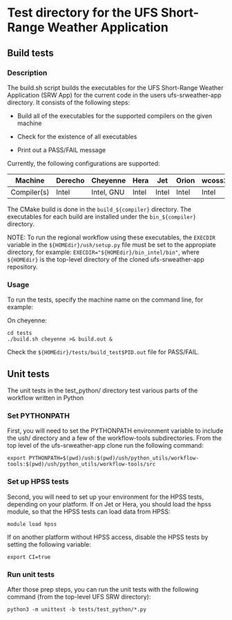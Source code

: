 # Test directory for the UFS Short-Range Weather Application

## Build tests

### Description

The build.sh script builds the executables for the UFS Short-Range Weather Application (SRW App)
for the current code in the users ufs-srweather-app directory.  It consists of the following steps:

* Build all of the executables for the supported compilers on the given machine

* Check for the existence of all executables

* Print out a PASS/FAIL message

Currently, the following configurations are supported:

Machine     | Derecho | Cheyenne    | Hera   | Jet    | Orion  | wcoss2  |
------------|---------|-------------|--------|--------|--------|---------|
Compiler(s) | Intel   | Intel, GNU  | Intel  | Intel  | Intel  | Intel   |

The CMake build is done in the ``build_${compiler}`` directory.
The executables for each build are installed under the ``bin_${compiler}`` directory.

NOTE:  To run the regional workflow using these executables, the ``EXECDIR`` variable in the
``${HOMEdir}/ush/setup.py`` file must be set to the
appropiate directory, for example:  ``EXECDIR="${HOMEdir}/bin_intel/bin"``,
where ``${HOMEdir}`` is the top-level directory of the cloned ufs-srweather-app repository.

### Usage

To run the tests, specify the machine name on the command line, for example:

On cheyenne:

```
cd tests
./build.sh cheyenne >& build.out &
```

Check the ``${HOMEdir}/tests/build_test$PID.out`` file for PASS/FAIL.

## Unit tests

The unit tests in the test_python/ directory test various parts of the workflow written in Python

### Set PYTHONPATH

First, you will need to set the PYTHONPATH environment variable to include the ush/ directory and
a few of the workflow-tools subdirectories. From the top level of the ufs-srweather-app clone
run the following command:

```
export PYTHONPATH=$(pwd)/ush:$(pwd)/ush/python_utils/workflow-tools:$(pwd)/ush/python_utils/workflow-tools/src
```

### Set up HPSS tests

Second, you will need to set up your environment for the HPSS tests, depending on your platform. If
on Jet or Hera, you should load the hpss module, so that the HPSS tests can load data from HPSS:

```
module load hpss
```

If on another platform without HPSS access, disable the HPSS tests by setting the following
variable:

```
export CI=true
```

### Run unit tests

After those prep steps, you can run the unit tests with the following command (from the top-level
UFS SRW directory):

```
python3 -m unittest -b tests/test_python/*.py
```
